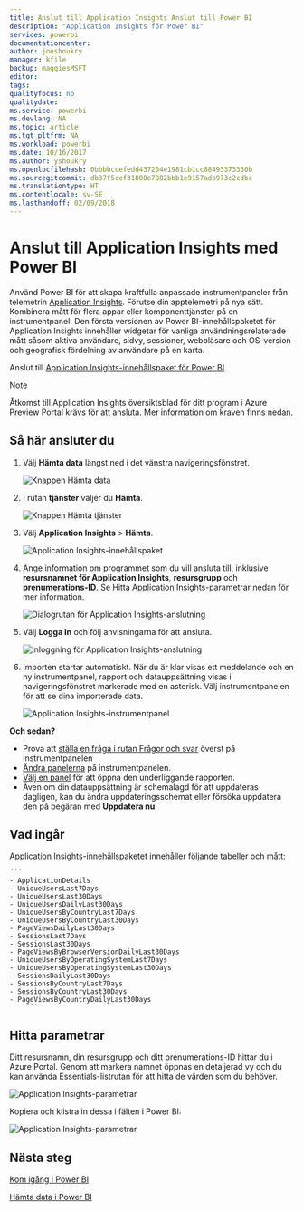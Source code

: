 ```yaml
---
title: Anslut till Application Insights Anslut till Power BI
description: "Application Insights för Power BI"
services: powerbi
documentationcenter: 
author: joeshoukry
manager: kfile
backup: maggiesMSFT
editor: 
tags: 
qualityfocus: no
qualitydate: 
ms.service: powerbi
ms.devlang: NA
ms.topic: article
ms.tgt_pltfrm: NA
ms.workload: powerbi
ms.date: 10/16/2017
ms.author: yshoukry
ms.openlocfilehash: 0bbbbccefedd437204e1981cb1cc88493373330b
ms.sourcegitcommit: db37f5cef31808e7882bbb1e9157adb973c2cdbc
ms.translationtype: HT
ms.contentlocale: sv-SE
ms.lasthandoff: 02/09/2018
---
```

# <a name="connect-to-application-insights-with-power-bi"></a>Anslut till Application Insights med Power BI
Använd Power BI för att skapa kraftfulla anpassade instrumentpaneler från telemetrin [Application Insights](https://azure.microsoft.com/documentation/articles/app-insights-overview/). Förutse din apptelemetri på nya sätt. Kombinera mått för flera appar eller komponenttjänster på en instrumentpanel. Den första versionen av Power BI-innehållspaketet för Application Insights innehåller widgetar för vanliga användningsrelaterade mått såsom aktiva användare, sidvy, sessioner, webbläsare och OS-version och geografisk fördelning av användare på en karta.

Anslut till [Application Insights-innehållspaket för Power BI](https://app.powerbi.com/getdata/services/application-insights).

>[!NOTE]
>Åtkomst till Application Insights översiktsblad för ditt program i Azure Preview Portal krävs för att ansluta. Mer information om kraven finns nedan.

## <a name="how-to-connect"></a>Så här ansluter du
1. Välj **Hämta data** längst ned i det vänstra navigeringsfönstret.
   
    ![Knappen Hämta data](media/service-connect-to-application-insights/pbi_getdata.png)
2. I rutan **tjänster** väljer du **Hämta**.
   
    ![Knappen Hämta tjänster](media/service-connect-to-application-insights/pbi_getservices.png)
3. Välj **Application Insights** > **Hämta**.
   
    ![Application Insights-innehållspaket](media/service-connect-to-application-insights/appinsights.png)
4. Ange information om programmet som du vill ansluta till, inklusive **resursnamnet för Application Insights**, **resursgrupp** och **prenumerations-ID**. Se [Hitta Application Insights-parametrar](#FindingAppInsightsParams) nedan för mer information.
   
    ![Dialogrutan för Application Insights-anslutning](media/service-connect-to-application-insights/pbi_contpkappinsitconnectndialog.png)    
5. Välj **Logga In** och följ anvisningarna för att ansluta.
   
    ![Inloggning för Application Insights-anslutning](media/service-connect-to-application-insights/pbi_contpkappinsitconnectn2.png)
6. Importen startar automatiskt. När du är klar visas ett meddelande och en ny instrumentpanel, rapport och datauppsättning visas i navigeringsfönstret markerade med en asterisk.  Välj instrumentpanelen för att se dina importerade data.
   
    ![Application Insights-instrumentpanel](media/service-connect-to-application-insights/pbi_contpkappinsitdash.png)

**Och sedan?**

* Prova att [ställa en fråga i rutan Frågor och svar](power-bi-q-and-a.md) överst på instrumentpanelen
* [Ändra panelerna](service-dashboard-edit-tile.md) på instrumentpanelen.
* [Välj en panel](service-dashboard-tiles.md) för att öppna den underliggande rapporten.
* Även om din datauppsättning är schemalagd för att uppdateras dagligen, kan du ändra uppdateringsschemat eller försöka uppdatera den på begäran med **Uppdatera nu**.

## <a name="whats-included"></a>Vad ingår
Application Insights-innehållspaketet innehåller följande tabeller och mått:  

    ´´´
    - ApplicationDetails  
    - UniqueUsersLast7Days   
    - UniqueUsersLast30Days   
    - UniqueUsersDailyLast30Days  
    - UniqueUsersByCountryLast7Days  
    - UniqueUsersByCountryLast30Days   
    - PageViewsDailyLast30Days   
    - SessionsLast7Days   
    - SessionsLast30Days  
    - PageViewsByBrowserVersionDailyLast30Days   
    - UniqueUsersByOperatingSystemLast7Days   
    - UniqueUsersByOperatingSystemLast30Days    
    - SessionsDailyLast30Days   
    - SessionsByCountryLast7Days   
    - SessionsByCountryLast30Days   
    - PageViewsByCountryDailyLast30Days  
        ´´´ 

<a name="FindingAppInsightsParams"></a>

## <a name="finding-parameters"></a>Hitta parametrar
Ditt resursnamn, din resursgrupp och ditt prenumerations-ID hittar du i Azure Portal. Genom att markera namnet öppnas en detaljerad vy och du kan använda Essentials-listrutan för att hitta de värden som du behöver.

![Application Insights-parametrar](media/service-connect-to-application-insights/pbi_contpkappinsitparams.png)

Kopiera och klistra in dessa i fälten i Power BI:

![Application Insights-parametrar](media/service-connect-to-application-insights/pbi_contpkappinsitparam2.png)

## <a name="next-steps"></a>Nästa steg
[Kom igång i Power BI](service-get-started.md)

[Hämta data i Power BI](service-get-data.md)

